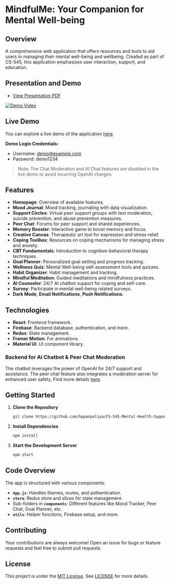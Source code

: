 # MindfulMe: Your Companion for Mental Well-being

## Overview
A comprehensive web application that offers resources and tools to aid users in managing their mental well-being and wellbeing. Created as part of CS-545, this application emphasizes user interaction, support, and education.

## Presentation and Demo

- [View Presentation PDF](https://github.com/hppanpaliya/CS-545-Mental-Health-Support/raw/main/HCI%20Presentation.pdf)

  
[![Demo Video](https://img.youtube.com/vi/weAp2bFLJDM/0.jpg)](https://www.youtube.com/watch?v=weAp2bFLJDM)

## Live Demo

You can explore a live demo of the application [here](https://cs-545-mental-health-support.vercel.app/).

**Demo Login Credentials:**
- Username: demo@example.com
- Password: demo1234

> Note: The Chat Moderation and AI Chat features are disabled in the live demo to avoid incurring OpenAI charges.



## Features

- **Homepage**: Overview of available features.
- **Mood Journal**: Mood tracking, journaling with data visualization.
- **Support Circles**: Virtual peer support groups with text moderation, suicide prevention, and abuse prevention measures.
- **Peer Chat**: Forums for peer support and shared experiences.
- **Memory Booster**: Interactive game to boost memory and focus.
- **Creative Canvas**: Therapeutic art tool for expression and stress relief.
- **Coping Toolbox**: Resources on coping mechanisms for managing stress and anxiety.
- **CBT Fundamentals**: Introduction to cognitive-behavioral therapy techniques.
- **Goal Planner**: Personalized goal setting and progress tracking.
- **Wellness Quiz**: Mental Well-being self-assessment tools and quizzes.
- **Habit Organizer**: Habit management and tracking.
- **Mindful Meditation**: Guided meditations and mindfulness practices.
- **AI Counselor**: 24/7 AI chatbot support for coping and self-care.
- **Survey**: Participate in mental well-being related surveys.
- **Dark Mode**, **Email Notifications**, **Push Notifications**.

## Technologies

- **React**: Frontend framework.
- **Firebase**: Backend database, authentication, and more.
- **Redux**: State management.
- **Framer Motion**: For animations.
- **Material UI**: UI component library.
  
### Backend for AI Chatbot & Peer Chat Moderation

The chatbot leverages the power of OpenAI for 24/7 support and assistance. The peer chat feature also integrates a moderation server for enhanced user safety. Find more details [here](https://github.com/hppanpaliya/openai-text-moderation-server).

## Getting Started

1. **Clone the Repository**
   ```bash
   git clone https://github.com/hppanpaliya/CS-545-Mental-Health-Support/
   ```

2. **Install Dependencies**
   ```bash
   npm install
   ```

3. **Start the Development Server**
   ```bash
   npm start
   ```

## Code Overview

The app is structured with various components:

- **`App.js`**: Handles themes, routes, and authentication.
- **`store`**: Redux store and slices for state management.
- Sub-folders in **`components`**: Different features like Mood Tracker, Peer Chat, Goal Planner, etc.
- **`utils`**: Helper functions, Firebase setup, and more.

## Contributing

Your contributions are always welcome! Open an issue for bugs or feature requests and feel free to submit pull requests.

## License

This project is under the [MIT License](https://opensource.org/licenses/MIT). See [LICENSE](LICENSE) for more details.
